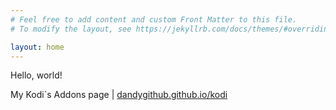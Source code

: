 ```yaml
---
# Feel free to add content and custom Front Matter to this file.
# To modify the layout, see https://jekyllrb.com/docs/themes/#overriding-theme-defaults

layout: home
---
```


Hello, world!

My Kodi`s Addons page | [dandygithub.github.io/kodi](https://dandygithub.github.io/kodi)
